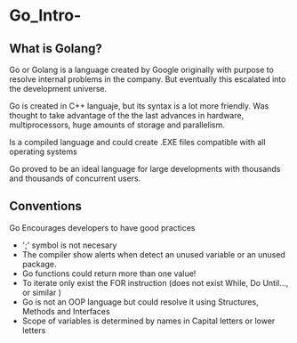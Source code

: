 # Go_Intro-
## What is Golang?
Go or Golang is a language created by Google originally with purpose to resolve internal problems in the company. But eventually this escalated into the development universe. 

Go is created in C++ languaje, but its syntax is a lot more friendly. Was thought to take advantage of the the last advances in hardware, multiprocessors, huge amounts of storage and parallelism.

Is a compiled language and could create .EXE files compatible with all operating systems

Go proved to be an ideal language for large developments with thousands and thousands of concurrent users.

## Conventions
Go Encourages developers to have good practices

- ';' symbol is not necesary
- The compiler show alerts when detect an unused variable or an unused package.
- Go functions could return more than one value!
- To iterate only exist the FOR instruction (does not exist While, Do Until..., or  similar )
- Go is not an OOP language but could resolve it using Structures, Methods and Interfaces
- Scope of variables is determined by names in Capital letters or lower letters
